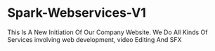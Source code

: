 # Spark-Webservices-V1
This Is A New Initiation Of Our Company Website. We Do All Kinds Of Services involving web development, video Editing And SFX
